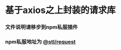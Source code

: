 <!--
 * @Description:
 * @Version: 0.1
 * @Author: EveChee
 * @Date: 2020-07-27 16:28:47
 * @LastEditTime: 2020-07-27 16:34:16
-->
# 基于axios之上封装的请求库
### 文件说明请移步到npm私服插件
### npm私服地址为 [@stl/request](http://47.113.105.208:8088/-/web/detail/@stl/request)


